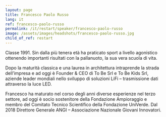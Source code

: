 ```yaml
---
layout: page
title: Francesco Paolo Russo
lang: it
ref: francesco-paolo-russo
permalink: /it/restart/speaker/francesco-paolo-russo
image: /assets/images/headshots/francesco-paolo-russo.jpg
child_of_ref: restart
---
```


Classe 1991. Sin dalla più tenera età ha praticato sport a livello agonistico
ottenendo importanti risultati con la pallanuoto, la sua vera scuola di vita.

Dopo la maturità classica e una laurea in architettura intraprende la strada
dell’impresa e ad oggi è Founder & CEO di To Be Srl e To Be Kids Srl, aziende
leader mondiali nello sviluppo di soluzioni LiFi – trasmissione dati attraverso
la luce LED.

Francesco ha maturato nel corso degli anni diverse esperienze nel terzo
settore, ad oggi è socio sostenitore della Fondazione Ampioraggio e membro del
Comitato Tecnico Scientifico della Fondazione UniVerde. Dal 2018 Direttore
Generale ANGI – Associazione Nazionale Giovani Innovatori.
